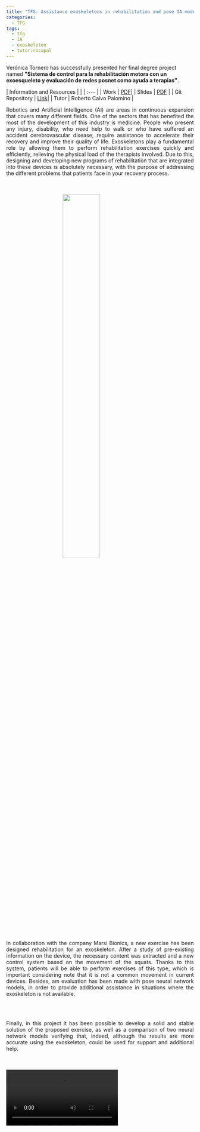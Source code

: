 ```yaml
---
title: "TFG: Assistance exoskeletons in rehabilitation and pose IA models"
categories:
  - TFG
tags:
  - tfg
  - IA
  - exoskeleton
  - tutor:rocapal 
---
```



Verónica Tornero has successfully presented her final degree project named **"Sistema de control para la rehabilitación motora con
un exoesqueleto y evaluación de redes posnet como ayuda a terapias"**.


| Information and Resources  | |
| :--- |
| Work |  [PDF](https://github.com/RoboticsLabURJC/2022-tfg-veronica-tornero/blob/main/final/2022-23-EIF-A-2327-2327037-v.tornero.2018-MEMORIA.pdf)| 
| Slides | [PDF]() |
| Git Repository | [Link](https://github.com/RoboticsLabURJC/2022-tfg-veronica-tornero/)|
| Tutor | Roberto Calvo Palomino |


<div style="text-align: justify"> 


Robotics and Artificial Intelligence (AI) are areas in continuous expansion that covers many different fields. One of the sectors that has benefited the most of the development of this industry is medicine. People who present any injury, disability, who need help to walk or who have suffered an accident cerebrovascular disease, require assistance to accelerate their recovery and improve their quality of life. Exoskeletons play a fundamental role by allowing them to perform rehabilitation exercises quickly and efficiently, relieving the physical load of the therapists involved. Due to this, designing and developing new programs of rehabilitation that are integrated into these devices is absolutely necessary, with the purpose of addressing the different problems that patients face in your recovery process.

<br>
<br>

<img src="https://raw.githubusercontent.com/RoboticsLabURJC/2022-tfg-veronica-tornero/main/final/foto_video_analizador.PNG" style="max-width: 200px;  display: block; margin-left: auto; margin-right: auto; width: 50%;" />

<br>
<br>


In collaboration with the company Marsi Bionics, a new exercise has been designed rehabilitation for an exoskeleton. After a study of pre-existing information on the device, the necessary content was extracted and a new control system based on the movement of the squats. Thanks to this system,
patients will be able to perform exercises of this type, which is important considering note that it is not a common movement in current devices. Besides, am evaluation has been made with pose neural network models, in order to provide additional assistance in situations where the exoskeleton is not available.

<br>
<br>


Finally, in this project it has been possible to develop a solid and stable solution of the proposed exercise, as well as a comparison of two neural network models verifying that, indeed, although the results are more accurate using the exoskeleton, could be used for support and additional help.

</div>
<br>
<br>



<video src="https://raw.githubusercontent.com/RoboticsLabURJC/2022-tfg-veronica-tornero/main/final/video.mp4" controls="controls" style="max-width: 600px;">
</video>